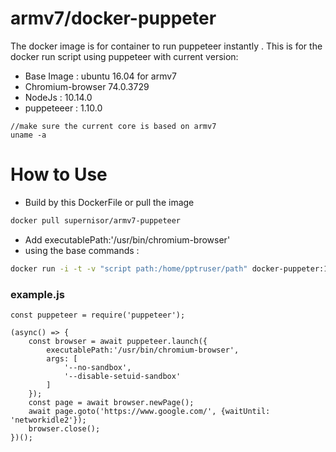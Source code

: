 # armv7/docker-puppeter

The docker image is for container to run puppeteer instantly .
This is for the docker run script using puppeteer with current version:
  - Base Image : ubuntu 16.04 for armv7
  - Chromium-browser 74.0.3729
  - NodeJs : 10.14.0 
  - puppeteeer : 1.10.0

```
//make sure the current core is based on armv7 
uname -a 
```

 # How to Use 

  - Build by this DockerFile or pull the image
  
  ```sh
  docker pull supernisor/armv7-puppeteer
  ```
  - Add executablePath:'/usr/bin/chromium-browser'
  - using the base commands  :
  ```sh 
  docker run -i -t -v "script path:/home/pptruser/path" docker-puppeter:1.10.0 node example.js 
  ```

### example.js 
```
const puppeteer = require('puppeteer');

(async() => {
    const browser = await puppeteer.launch({
        executablePath:'/usr/bin/chromium-browser',
        args: [
            '--no-sandbox',
            '--disable-setuid-sandbox'
        ]
    });
    const page = await browser.newPage();
    await page.goto('https://www.google.com/', {waitUntil: 'networkidle2'});
    browser.close();
})();
```

